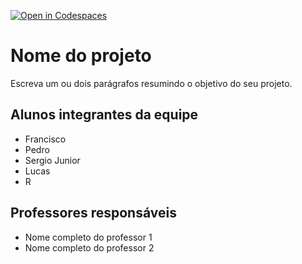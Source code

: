 [![Open in Codespaces](https://classroom.github.com/assets/launch-codespace-f4981d0f882b2a3f0472912d15f9806d57e124e0fc890972558857b51b24a6f9.svg)](https://classroom.github.com/open-in-codespaces?assignment_repo_id=10708952)
# Nome do projeto
Escreva um ou dois parágrafos resumindo o objetivo do seu projeto.

## Alunos integrantes da equipe

* Francisco
* Pedro
* Sergio Junior
* Lucas
* R

## Professores responsáveis

* Nome completo do professor 1
* Nome completo do professor 2

